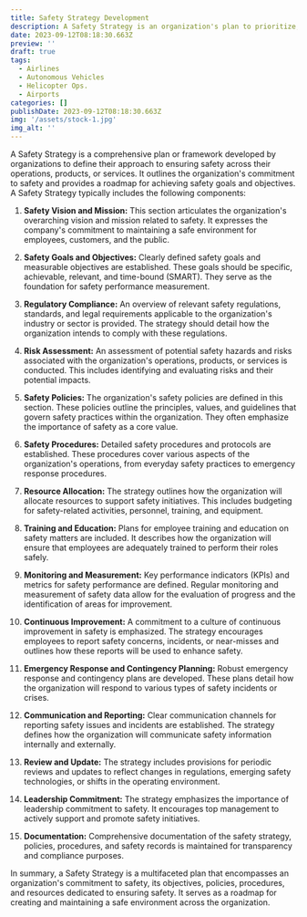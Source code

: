 ```yaml
---
title: Safety Strategy Development
description: A Safety Strategy is an organization's plan to prioritize, manage, and enhance safety across its operations and achieve specific safety goals.
date: 2023-09-12T08:18:30.663Z
preview: ''
draft: true
tags:
  - Airlines
  - Autonomous Vehicles
  - Helicopter Ops.
  - Airports
categories: []
publishDate: 2023-09-12T08:18:30.663Z
img: '/assets/stock-1.jpg'
img_alt: ''
---
```


A Safety Strategy is a comprehensive plan or framework developed by organizations to define their approach to ensuring safety across their operations, products, or services. It outlines the organization's commitment to safety and provides a roadmap for achieving safety goals and objectives. A Safety Strategy typically includes the following components:

1. **Safety Vision and Mission:** This section articulates the organization's overarching vision and mission related to safety. It expresses the company's commitment to maintaining a safe environment for employees, customers, and the public.

2. **Safety Goals and Objectives:** Clearly defined safety goals and measurable objectives are established. These goals should be specific, achievable, relevant, and time-bound (SMART). They serve as the foundation for safety performance measurement.

3. **Regulatory Compliance:** An overview of relevant safety regulations, standards, and legal requirements applicable to the organization's industry or sector is provided. The strategy should detail how the organization intends to comply with these regulations.

4. **Risk Assessment:** An assessment of potential safety hazards and risks associated with the organization's operations, products, or services is conducted. This includes identifying and evaluating risks and their potential impacts.

5. **Safety Policies:** The organization's safety policies are defined in this section. These policies outline the principles, values, and guidelines that govern safety practices within the organization. They often emphasize the importance of safety as a core value.

6. **Safety Procedures:** Detailed safety procedures and protocols are established. These procedures cover various aspects of the organization's operations, from everyday safety practices to emergency response procedures.

7. **Resource Allocation:** The strategy outlines how the organization will allocate resources to support safety initiatives. This includes budgeting for safety-related activities, personnel, training, and equipment.

8. **Training and Education:** Plans for employee training and education on safety matters are included. It describes how the organization will ensure that employees are adequately trained to perform their roles safely.

9. **Monitoring and Measurement:** Key performance indicators (KPIs) and metrics for safety performance are defined. Regular monitoring and measurement of safety data allow for the evaluation of progress and the identification of areas for improvement.

10. **Continuous Improvement:** A commitment to a culture of continuous improvement in safety is emphasized. The strategy encourages employees to report safety concerns, incidents, or near-misses and outlines how these reports will be used to enhance safety.

11. **Emergency Response and Contingency Planning:** Robust emergency response and contingency plans are developed. These plans detail how the organization will respond to various types of safety incidents or crises.

12. **Communication and Reporting:** Clear communication channels for reporting safety issues and incidents are established. The strategy defines how the organization will communicate safety information internally and externally.

13. **Review and Update:** The strategy includes provisions for periodic reviews and updates to reflect changes in regulations, emerging safety technologies, or shifts in the operating environment.

14. **Leadership Commitment:** The strategy emphasizes the importance of leadership commitment to safety. It encourages top management to actively support and promote safety initiatives.

15. **Documentation:** Comprehensive documentation of the safety strategy, policies, procedures, and safety records is maintained for transparency and compliance purposes.

In summary, a Safety Strategy is a multifaceted plan that encompasses an organization's commitment to safety, its objectives, policies, procedures, and resources dedicated to ensuring safety. It serves as a roadmap for creating and maintaining a safe environment across the organization.
